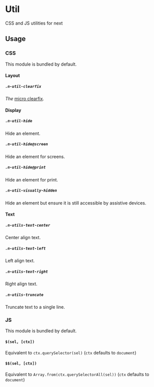 # Util

CSS and JS utilities for next

## Usage

### CSS

This module is bundled by default.

#### Layout

##### `.n-util-clearfix`
_The_ [micro clearfix](http://nicolasgallagher.com/micro-clearfix-hack/).

#### Display

##### `.n-util-hide`
Hide an element.

##### `.n-util-hide@screen`
Hide an element for screens.

##### `.n-util-hide@print`
Hide an element for print.

##### `.n-util-visually-hidden`
Hide an element but ensure it is still accessible by assistive devices.

#### Text

##### `.n-utils-text-center`
Center align text.

##### `.n-utils-text-left`
Left align text.

##### `.n-utils-text-right`
Right align text.

##### `.n-utils-truncate`
Truncate text to a single line.

### JS

This module is bundled by default.

#### `$(sel, [ctx])`
Equivalent to `ctx.querySelector(sel)` (`ctx` defaults to `document`)

#### `$$(sel, [ctx])`
Equivalent to `Array.from(ctx.querySelectorAll(sel))` (`ctx` defaults to `document`)